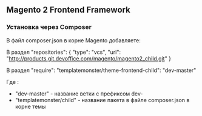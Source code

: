 ## Magento 2 Frontend Framework

### Установка через Composer

В файл composer.json в корне Magento добавляете:

В раздел "repositories":
{
    "type": "vcs",
    "url": "http://products.git.devoffice.com/magento/magento2_child.git"
}

В раздел "require":
"templatemonster/theme-frontend-child": "dev-master"

Где :
* "dev-master" - название ветки с префиксом dev-
* "templatemonster/child" - название пакета в файле composer.json в корне темы